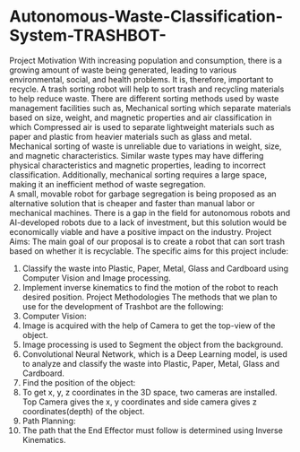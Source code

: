 # Autonomous-Waste-Classification-System-TRASHBOT-

Project Motivation 
With increasing population and consumption, there is a growing amount of waste being generated, leading to various environmental, social, and health problems. It is, therefore, important to recycle. A trash sorting robot will help to sort trash and recycling materials to help reduce waste. 
There are different sorting methods used by waste management facilities such as, Mechanical sorting which separate materials based on size, weight, and magnetic properties and air classification in which Compressed air is used to separate lightweight materials such as paper and plastic from heavier materials such as glass and metal. 
Mechanical sorting of waste is unreliable due to variations in weight, size, and magnetic characteristics. Similar waste types may have differing physical characteristics and magnetic properties, leading to incorrect classification. Additionally, mechanical sorting requires a large space, making it an inefficient method of waste segregation.  
A small, movable robot for garbage segregation is being proposed as an alternative solution that is cheaper and faster than manual labor or mechanical machines. There is a gap in the field for autonomous robots and AI-developed robots due to a lack of investment, but this solution would be economically viable and have a positive impact on the industry. 
Project Aims:
The main goal of our proposal is to create a robot that can sort trash based on whether it is recyclable. The specific aims for 
this project include: 
1. Classify the waste into Plastic, Paper, Metal, Glass and Cardboard using Computer Vision and Image processing.  
2. Implement inverse kinematics to find the motion of the robot to reach desired position. 
Project Methodologies 
The methods that we plan to use for the development of Trashbot are the following: 
1. Computer Vision: 
1. Image is acquired with the help of Camera to get the top-view of the object. 
2. Image processing is used to Segment the object from the background. 
3. Convolutional Neural Network, which is a Deep Learning model, is used to analyze and classify the waste 
into Plastic, Paper, Metal, Glass and Cardboard. 
2. Find the position of the object: 
1. To get x, y, z coordinates in the 3D space, two cameras are installed. Top Camera gives the x, y coordinates 
and side camera gives z coordinates(depth) of the object. 
3. Path Planning: 
1. The path that the End Effector must follow is determined using Inverse Kinematics.

